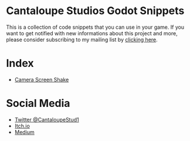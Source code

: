 # Cantaloupe Studios Godot Snippets

This is a collection of code snippets that you can use in your game.
If you want to get notified with new informations about this project and more,
please consider subscribing to my mailing list by [clicking here](https://goo.gl/forms/ernQtu3Aefc31RX82
).

# Index

 * [Camera Screen Shake](https://github.com/CantaloupeStudios/GodotCodeSnippets/blob/master/ScreenShakeCamera.gd)

# Social Media
 * [Twitter @CantaloupeStud1](https://twitter.com/CantaloupeStud1)
 * [Itch.io](https://cantaloupestudios.itch.io)
 * [Medium](https://medium.com/@cantaloupestudios)
